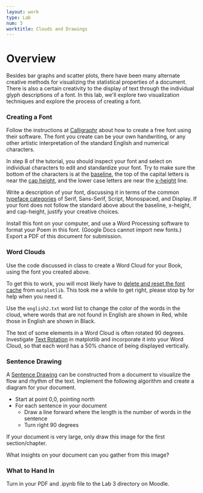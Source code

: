 ```yaml
---
layout: work
type: Lab
num: 3
worktitle: Clouds and Drawings
---
```


# Overview

Besides bar graphs and scatter plots, there have been many alternate creative methods
for visualizing the statistical properties of a document. There is also a certain
creativity to the display of text through the individual glyph descriptions of
a font. In this lab, we'll explore two visualization techniques and explore the
process of creating a font.

### Creating a Font

Follow the instructions at [Calligraphr](https://www.calligraphr.com/en/docs/tutorial1/)
about how to create a free font using their software. The font you create can be your
own handwriting, or any other artistic interpretation of the standard English
and numerical characters.

In step 8 of the tutorial, you should inspect your font and select on individual
characters to edit and standardize your font. Try to make sure the bottom of the characters
is at the [baseline](https://en.wikipedia.org/wiki/Baseline_(typography)), the
top of the capital letters is near the [cap height](https://en.wikipedia.org/wiki/Cap_height),
and the lower case letters are near the [x-height](https://en.wikipedia.org/wiki/X-height) line.

Write a description of your font, discussing it in terms of the common
[typeface categories](https://en.wikipedia.org/wiki/Typeface)
of Serif, Sans-Serif, Script, Monospaced, and Display. If your font does not follow
the standard above about the baseline, x-height, and cap-height, justify your creative choices.

Install this font on your computer, and use a Word Processing software to
format your Poem in this font. (Google Docs cannot import new fonts.)
Export a PDF of this document for submission.

### Word Clouds

Use the code discussed in class to create a Word Cloud for your
Book, using the font you created above.

To get this to work, you will most likely have to [delete and reset the
font cache](https://scentellegher.github.io/visualization/2018/05/02/custom-fonts-matplotlib.html) from `matplotlib`.
This took me a while to get right, please stop by for help when you need it.

Use the `english2.txt` word list to change the color of the words in
the cloud, where words that are not found in English are shown in
Red, while those in English are shown in Black.

The text of some elements in a Word Cloud is often rotated 90 degrees.
Investigate [Text Rotation](https://matplotlib.org/examples/pylab_examples/text_rotation.html)
in matplotlib and incorporate it into your Word Cloud, so that each word
has a 50% chance of being displayed vertically.

### Sentence Drawing

A [Sentence Drawing](http://www.stefanieposavec.com/writing-without-words) can
be constructed from a document to visualize the flow and rhythm of the
text. Implement the following algorithm and create a diagram for your
document.

-   Start at point 0,0, pointing north
-   For each sentence in your document
    -   Draw a line forward where the length is the number of words in
        the sentence
    -   Turn right 90 degrees

If your document is very large, only draw this image for the first
section/chapter.

What insights on your document can you gather from this image?

### What to Hand In

Turn in your PDF and .ipynb file to the Lab 3 directory on Moodle.
